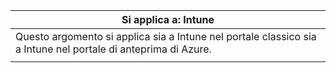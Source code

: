 |Si applica a: Intune |
|--|
|Questo argomento si applica sia a Intune nel portale classico sia a Intune nel portale di anteprima di Azure.|
| |


<!--HONumber=Jan17_HO2-->


